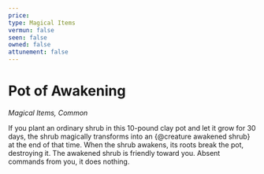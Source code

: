 ```yaml
---
price: 
type: Magical Items
vermun: false
seen: false
owned: false
attunement: false
---
```

# Pot of Awakening

*Magical Items, Common*

If you plant an ordinary shrub in this 10-pound clay pot and let it grow for 30 days, the shrub magically transforms into an {@creature awakened shrub} at the end of that time. When the shrub awakens, its roots break the pot, destroying it. The awakened shrub is friendly toward you. Absent commands from you, it does nothing.